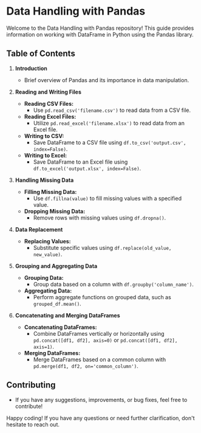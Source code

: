 # Data Handling with Pandas

Welcome to the Data Handling with Pandas repository! This guide provides information on working with DataFrame in Python using the Pandas library.

## Table of Contents

1. **Introduction**
   - Brief overview of Pandas and its importance in data manipulation.

2. **Reading and Writing Files**
   - **Reading CSV Files:**
     - Use `pd.read_csv('filename.csv')` to read data from a CSV file.
   - **Reading Excel Files:**
     - Utilize `pd.read_excel('filename.xlsx')` to read data from an Excel file.
   - **Writing to CSV:**
     - Save DataFrame to a CSV file using `df.to_csv('output.csv', index=False)`.
   - **Writing to Excel:**
     - Save DataFrame to an Excel file using `df.to_excel('output.xlsx', index=False)`.

3. **Handling Missing Data**
   - **Filling Missing Data:**
     - Use `df.fillna(value)` to fill missing values with a specified value.
   - **Dropping Missing Data:**
     - Remove rows with missing values using `df.dropna()`.

4. **Data Replacement**
   - **Replacing Values:**
     - Substitute specific values using `df.replace(old_value, new_value)`.

5. **Grouping and Aggregating Data**
   - **Grouping Data:**
     - Group data based on a column with `df.groupby('column_name')`.
   - **Aggregating Data:**
     - Perform aggregate functions on grouped data, such as `grouped_df.mean()`.

6. **Concatenating and Merging DataFrames**
   - **Concatenating DataFrames:**
     - Combine DataFrames vertically or horizontally using `pd.concat([df1, df2], axis=0)` or `pd.concat([df1, df2], axis=1)`.
   - **Merging DataFrames:**
     - Merge DataFrames based on a common column with `pd.merge(df1, df2, on='common_column')`.



## Contributing
   - If you have any suggestions, improvements, or bug fixes, feel free to contribute! 


Happy coding! If you have any questions or need further clarification, don't hesitate to reach out.
